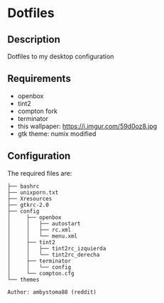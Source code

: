 # Dotfiles

## Description

Dotfiles to my desktop configuration

## Requirements
* openbox
* tint2
* compton fork
* terminator
* this wallpaper: https://i.imgur.com/59d0oz8.jpg
* gtk theme: numix modified

## Configuration
The required files are:
```
├── bashrc
├── unixporn.txt
├── Xresources
├── gtkrc-2.0
├── config
│     ├── openbox
│     │   ├── autostart
│     │   ├── rc.xml
│     │   └── menu.xml
│     ├── tint2
│     │   ├── tint2rc_izquierda
│     │   └── tint2rc_derecha
│     ├── terminator
│     │   └── config
│     └── compton.cfg
└── themes

Author: ambystoma88 (reddit)

